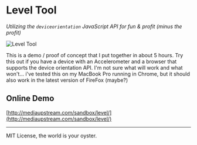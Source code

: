# Level Tool
_Utilizing the `deviceorientation` JavaScript API for fun & profit (minus the profit)_  

![Level Tool](https://github.com/mediaupstream/levelToolJS/raw/master/levelTool.png "Level Tool Preview")  

This is a demo / proof of concept that I put together in about 5 hours. Try this out if you have a device with an Accelerometer and a browser that supports the device orientation API. I'm not sure what will work and what won't... i've tested this on my MacBook Pro running in Chrome, but it should also work in the latest version of FireFox (maybe?)  

## Online Demo  
  
[http://mediaupstream.com/sandbox/level/](http://mediaupstream.com/sandbox/level/)

--- 

MIT License, the world is your oyster.